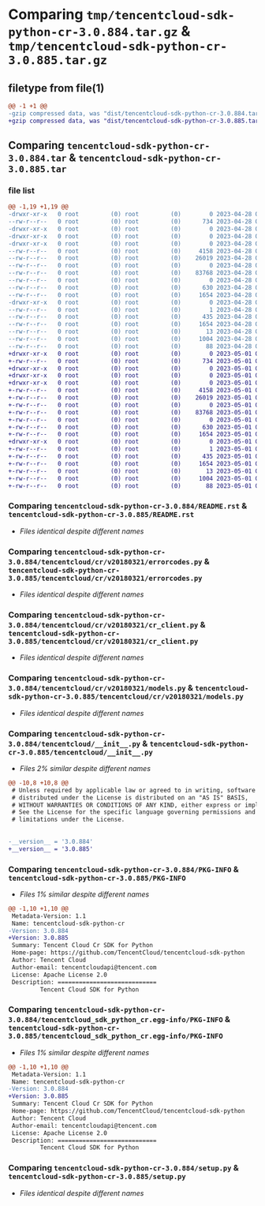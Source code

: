 # Comparing `tmp/tencentcloud-sdk-python-cr-3.0.884.tar.gz` & `tmp/tencentcloud-sdk-python-cr-3.0.885.tar.gz`

## filetype from file(1)

```diff
@@ -1 +1 @@
-gzip compressed data, was "dist/tencentcloud-sdk-python-cr-3.0.884.tar", last modified: Fri Apr 28 02:10:14 2023, max compression
+gzip compressed data, was "dist/tencentcloud-sdk-python-cr-3.0.885.tar", last modified: Mon May  1 00:33:46 2023, max compression
```

## Comparing `tencentcloud-sdk-python-cr-3.0.884.tar` & `tencentcloud-sdk-python-cr-3.0.885.tar`

### file list

```diff
@@ -1,19 +1,19 @@
-drwxr-xr-x   0 root         (0) root         (0)        0 2023-04-28 02:10:14.000000 tencentcloud-sdk-python-cr-3.0.884/
--rw-r--r--   0 root         (0) root         (0)      734 2023-04-28 02:10:14.000000 tencentcloud-sdk-python-cr-3.0.884/README.rst
-drwxr-xr-x   0 root         (0) root         (0)        0 2023-04-28 02:10:14.000000 tencentcloud-sdk-python-cr-3.0.884/tencentcloud/
-drwxr-xr-x   0 root         (0) root         (0)        0 2023-04-28 02:10:14.000000 tencentcloud-sdk-python-cr-3.0.884/tencentcloud/cr/
-drwxr-xr-x   0 root         (0) root         (0)        0 2023-04-28 02:10:14.000000 tencentcloud-sdk-python-cr-3.0.884/tencentcloud/cr/v20180321/
--rw-r--r--   0 root         (0) root         (0)     4158 2023-04-28 02:10:14.000000 tencentcloud-sdk-python-cr-3.0.884/tencentcloud/cr/v20180321/errorcodes.py
--rw-r--r--   0 root         (0) root         (0)    26019 2023-04-28 02:10:14.000000 tencentcloud-sdk-python-cr-3.0.884/tencentcloud/cr/v20180321/cr_client.py
--rw-r--r--   0 root         (0) root         (0)        0 2023-04-28 02:10:14.000000 tencentcloud-sdk-python-cr-3.0.884/tencentcloud/cr/v20180321/__init__.py
--rw-r--r--   0 root         (0) root         (0)    83768 2023-04-28 02:10:14.000000 tencentcloud-sdk-python-cr-3.0.884/tencentcloud/cr/v20180321/models.py
--rw-r--r--   0 root         (0) root         (0)        0 2023-04-28 02:10:14.000000 tencentcloud-sdk-python-cr-3.0.884/tencentcloud/cr/__init__.py
--rw-r--r--   0 root         (0) root         (0)      630 2023-04-28 02:10:14.000000 tencentcloud-sdk-python-cr-3.0.884/tencentcloud/__init__.py
--rw-r--r--   0 root         (0) root         (0)     1654 2023-04-28 02:10:14.000000 tencentcloud-sdk-python-cr-3.0.884/PKG-INFO
-drwxr-xr-x   0 root         (0) root         (0)        0 2023-04-28 02:10:14.000000 tencentcloud-sdk-python-cr-3.0.884/tencentcloud_sdk_python_cr.egg-info/
--rw-r--r--   0 root         (0) root         (0)        1 2023-04-28 02:10:14.000000 tencentcloud-sdk-python-cr-3.0.884/tencentcloud_sdk_python_cr.egg-info/dependency_links.txt
--rw-r--r--   0 root         (0) root         (0)      435 2023-04-28 02:10:14.000000 tencentcloud-sdk-python-cr-3.0.884/tencentcloud_sdk_python_cr.egg-info/SOURCES.txt
--rw-r--r--   0 root         (0) root         (0)     1654 2023-04-28 02:10:14.000000 tencentcloud-sdk-python-cr-3.0.884/tencentcloud_sdk_python_cr.egg-info/PKG-INFO
--rw-r--r--   0 root         (0) root         (0)       13 2023-04-28 02:10:14.000000 tencentcloud-sdk-python-cr-3.0.884/tencentcloud_sdk_python_cr.egg-info/top_level.txt
--rw-r--r--   0 root         (0) root         (0)     1004 2023-04-28 02:10:14.000000 tencentcloud-sdk-python-cr-3.0.884/setup.py
--rw-r--r--   0 root         (0) root         (0)       88 2023-04-28 02:10:14.000000 tencentcloud-sdk-python-cr-3.0.884/setup.cfg
+drwxr-xr-x   0 root         (0) root         (0)        0 2023-05-01 00:33:46.000000 tencentcloud-sdk-python-cr-3.0.885/
+-rw-r--r--   0 root         (0) root         (0)      734 2023-05-01 00:33:46.000000 tencentcloud-sdk-python-cr-3.0.885/README.rst
+drwxr-xr-x   0 root         (0) root         (0)        0 2023-05-01 00:33:46.000000 tencentcloud-sdk-python-cr-3.0.885/tencentcloud/
+drwxr-xr-x   0 root         (0) root         (0)        0 2023-05-01 00:33:46.000000 tencentcloud-sdk-python-cr-3.0.885/tencentcloud/cr/
+drwxr-xr-x   0 root         (0) root         (0)        0 2023-05-01 00:33:46.000000 tencentcloud-sdk-python-cr-3.0.885/tencentcloud/cr/v20180321/
+-rw-r--r--   0 root         (0) root         (0)     4158 2023-05-01 00:33:46.000000 tencentcloud-sdk-python-cr-3.0.885/tencentcloud/cr/v20180321/errorcodes.py
+-rw-r--r--   0 root         (0) root         (0)    26019 2023-05-01 00:33:46.000000 tencentcloud-sdk-python-cr-3.0.885/tencentcloud/cr/v20180321/cr_client.py
+-rw-r--r--   0 root         (0) root         (0)        0 2023-05-01 00:33:46.000000 tencentcloud-sdk-python-cr-3.0.885/tencentcloud/cr/v20180321/__init__.py
+-rw-r--r--   0 root         (0) root         (0)    83768 2023-05-01 00:33:46.000000 tencentcloud-sdk-python-cr-3.0.885/tencentcloud/cr/v20180321/models.py
+-rw-r--r--   0 root         (0) root         (0)        0 2023-05-01 00:33:46.000000 tencentcloud-sdk-python-cr-3.0.885/tencentcloud/cr/__init__.py
+-rw-r--r--   0 root         (0) root         (0)      630 2023-05-01 00:33:46.000000 tencentcloud-sdk-python-cr-3.0.885/tencentcloud/__init__.py
+-rw-r--r--   0 root         (0) root         (0)     1654 2023-05-01 00:33:46.000000 tencentcloud-sdk-python-cr-3.0.885/PKG-INFO
+drwxr-xr-x   0 root         (0) root         (0)        0 2023-05-01 00:33:46.000000 tencentcloud-sdk-python-cr-3.0.885/tencentcloud_sdk_python_cr.egg-info/
+-rw-r--r--   0 root         (0) root         (0)        1 2023-05-01 00:33:46.000000 tencentcloud-sdk-python-cr-3.0.885/tencentcloud_sdk_python_cr.egg-info/dependency_links.txt
+-rw-r--r--   0 root         (0) root         (0)      435 2023-05-01 00:33:46.000000 tencentcloud-sdk-python-cr-3.0.885/tencentcloud_sdk_python_cr.egg-info/SOURCES.txt
+-rw-r--r--   0 root         (0) root         (0)     1654 2023-05-01 00:33:46.000000 tencentcloud-sdk-python-cr-3.0.885/tencentcloud_sdk_python_cr.egg-info/PKG-INFO
+-rw-r--r--   0 root         (0) root         (0)       13 2023-05-01 00:33:46.000000 tencentcloud-sdk-python-cr-3.0.885/tencentcloud_sdk_python_cr.egg-info/top_level.txt
+-rw-r--r--   0 root         (0) root         (0)     1004 2023-05-01 00:33:46.000000 tencentcloud-sdk-python-cr-3.0.885/setup.py
+-rw-r--r--   0 root         (0) root         (0)       88 2023-05-01 00:33:46.000000 tencentcloud-sdk-python-cr-3.0.885/setup.cfg
```

### Comparing `tencentcloud-sdk-python-cr-3.0.884/README.rst` & `tencentcloud-sdk-python-cr-3.0.885/README.rst`

 * *Files identical despite different names*

### Comparing `tencentcloud-sdk-python-cr-3.0.884/tencentcloud/cr/v20180321/errorcodes.py` & `tencentcloud-sdk-python-cr-3.0.885/tencentcloud/cr/v20180321/errorcodes.py`

 * *Files identical despite different names*

### Comparing `tencentcloud-sdk-python-cr-3.0.884/tencentcloud/cr/v20180321/cr_client.py` & `tencentcloud-sdk-python-cr-3.0.885/tencentcloud/cr/v20180321/cr_client.py`

 * *Files identical despite different names*

### Comparing `tencentcloud-sdk-python-cr-3.0.884/tencentcloud/cr/v20180321/models.py` & `tencentcloud-sdk-python-cr-3.0.885/tencentcloud/cr/v20180321/models.py`

 * *Files identical despite different names*

### Comparing `tencentcloud-sdk-python-cr-3.0.884/tencentcloud/__init__.py` & `tencentcloud-sdk-python-cr-3.0.885/tencentcloud/__init__.py`

 * *Files 2% similar despite different names*

```diff
@@ -10,8 +10,8 @@
 # Unless required by applicable law or agreed to in writing, software
 # distributed under the License is distributed on an "AS IS" BASIS,
 # WITHOUT WARRANTIES OR CONDITIONS OF ANY KIND, either express or implied.
 # See the License for the specific language governing permissions and
 # limitations under the License.
 
 
-__version__ = '3.0.884'
+__version__ = '3.0.885'
```

### Comparing `tencentcloud-sdk-python-cr-3.0.884/PKG-INFO` & `tencentcloud-sdk-python-cr-3.0.885/PKG-INFO`

 * *Files 1% similar despite different names*

```diff
@@ -1,10 +1,10 @@
 Metadata-Version: 1.1
 Name: tencentcloud-sdk-python-cr
-Version: 3.0.884
+Version: 3.0.885
 Summary: Tencent Cloud Cr SDK for Python
 Home-page: https://github.com/TencentCloud/tencentcloud-sdk-python
 Author: Tencent Cloud
 Author-email: tencentcloudapi@tencent.com
 License: Apache License 2.0
 Description: ============================
         Tencent Cloud SDK for Python
```

### Comparing `tencentcloud-sdk-python-cr-3.0.884/tencentcloud_sdk_python_cr.egg-info/PKG-INFO` & `tencentcloud-sdk-python-cr-3.0.885/tencentcloud_sdk_python_cr.egg-info/PKG-INFO`

 * *Files 1% similar despite different names*

```diff
@@ -1,10 +1,10 @@
 Metadata-Version: 1.1
 Name: tencentcloud-sdk-python-cr
-Version: 3.0.884
+Version: 3.0.885
 Summary: Tencent Cloud Cr SDK for Python
 Home-page: https://github.com/TencentCloud/tencentcloud-sdk-python
 Author: Tencent Cloud
 Author-email: tencentcloudapi@tencent.com
 License: Apache License 2.0
 Description: ============================
         Tencent Cloud SDK for Python
```

### Comparing `tencentcloud-sdk-python-cr-3.0.884/setup.py` & `tencentcloud-sdk-python-cr-3.0.885/setup.py`

 * *Files identical despite different names*

